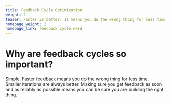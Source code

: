```yaml
---
title: Feedback Cycle Optimization
weight: 2
teaser: Faster is better. It means you do the wrong thing for less time. Making sure you get feedback as soon and as reliably as possible means you can be sure you are building the right thing.
homepage_weight: 2
homepage_link: feedback cycle nerd
---
```


# Why are feedback cycles so important?

Simple. Faster feedback means you do the wrong thing for less time. Smaller iterations are always better. Making sure you get feedback as soon and as reliably as possible means you can be sure you are building the right thing.
